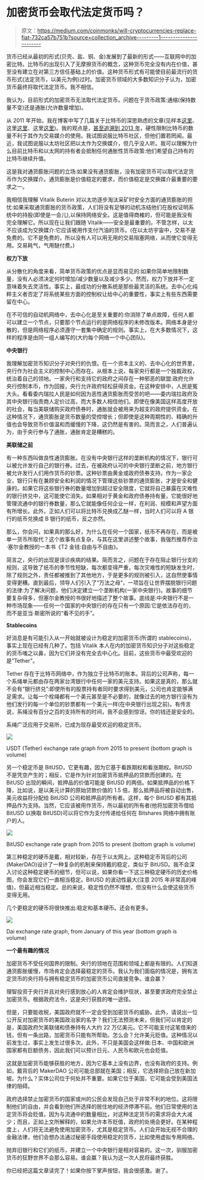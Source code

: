 # 加密货币会取代法定货币吗？

> 原文：<https://medium.com/coinmonks/will-cryptocurrencies-replace-fiat-732ca57b751b?source=collection_archive---------1----------------------->

货币已经从最初的形式(贝壳、盐、铜、金)发展到了最新的形式——互联网中的加密比特。比特币的出现引入了无摩擦货币的概念，这种货币完全没有内在价值，甚至没有建立在对第三方信任基础上的价值。这种货币形式有可能使目前最流行的货币形式(法定货币，以美元为例)过时。加密货币领域的大多数知识分子认为，加密货币最终将取代法定货币。我不相信。

我认为，目前形式的加密货币无法取代法定货币。问题在于货币政策:通缩(保持数量不变)还是通胀(允许数量增加)。

从 2011 年开始，我在博客中写了几篇关于比特币的深思熟虑的文章(见样本[这里](https://ctapang.com/2011/03/05/what-is-money/)、这里[这里](https://ctapang.com/2013/01/30/more-on-bitcoins/)、这里[这里](https://ctapang.com/2013/03/26/the-miners-greed-will-save-bitcoin/))。我的观点是，[甚至追溯到 2013 年](https://ctapang.com/2013/03/23/would-bitcoin-suffer-a-similar-fate-as-that-of-unix/)，硬性限制比特币的数量不利于其作为交易媒介的使用。我试图说服比特币社区，但他们置若罔闻。最近，我试图说服以太坊社区把以太作为交换媒介，但几乎没人听。我可以理解为什么目前比特币和以太网的持有者会抵制任何通胀性货币政策:他们希望自己持有的比特币继续升值。

这是我对通货膨胀问题的立场:如果没有通货膨胀，没有加密货币可以取代法定货币作为交换媒介。通货膨胀是价值稳定的要求，而价值稳定是交换媒介最重要的要求之一。

我相信我理解 Vitalik Buterin 对以太坊逐步淘汰采矿时安全方面的通货膨胀的担忧:如果采取通货膨胀的货币政策，人们将没有足够的动机冻结他们在股权证明系统中的持股(即使是一会儿),以保持网络安全。这是值得商榷的，但可能是我没有完全理解它。所以现在让我们跟随 Vitalik——安全是最重要的。不管怎样，以太不应该成为交换媒介:它应该被用作支付汽油的货币。(在以太坊宇宙中，交易不是免费的。它不是免费的，所以没有人可以用无用的交易阻塞网络，从而使它变得无用。交易耗气，气用醚付费。)

**权力下放**

从分散化的角度来看，简单货币政策的优点是显而易见的:如果你简单地限制数量，没有人必须决定何时增加/减少数量以及减少多少。然而，权力下放并不一定意味着失去灵活性。事实上，最成功的分散系统是那些最灵活的系统。去中心化纯粹主义者否定了将系统某些方面的控制权让给中心的重要性，事实上有些东西需要留在中心。

在不可信的自动机网络中，去中心化是至关重要的:你消除了单点故障，任何人都可以建立一个节点，只要那个节点运行的是网络程序的未修改版本。网络本身是分散的，但是网络程序必须遵守一套集中确定的规则。事实上，在大多数情况下，这样的程序是由同一组人编写的(大约每个网络一个中心团队)。

**中央银行**

我理解加密货币知识分子对央行的仇恨。在一个资本主义的、去中心化的世界里，央行作为社会主义的控制中心而存在。从根本上说，每家央行都是一个独裁政权，统治着自己的领地。一家央行和支持它的政府之间存在一种邪恶的联盟:政府允许央行控制本币，作为回报，央行允许政府轻松获得资金。在这种安排中，人民是冤大头。看看委内瑞拉人民是如何因为恶性通货膨胀而受苦的吧——委内瑞拉政府及其中央银行指责商人定价过高，而大多数人相信他们。即使在像美国这样高度开放的社会，每当美联储购买政府债券时，通胀就会被用来为超支的政府提供资金。在这种情况下，通货膨胀是货币数量的受控增长；但即使是这种周期性的、精确的升值也会导致货币价值温和而缓慢的下降，这仍然是有害的。简而言之，人们普遍认为，由于央行参与了通胀，通胀肯定是糟糕的。

**美联储之前**

有一种东西叫做良性通货膨胀。在没有中央银行这样的垄断机构的情况下，银行可以被允许发行自己的银行券。过去，在被政府认可的中央银行垄断之前，地方银行被允许发行人们用作货币的钞票。这种钞票由黄金或政府债券支持。作为一家企业，银行只有在兼顾安全和利润的情况下管理这些钞票的通货膨胀，才是安全和健康的。如果它将这些银行券的数量增加到超过安全限度，它就将自己暴露在灾难性的银行挤兑中，这可能使它消失。如果相对于黄金和政府债券持有量，它能很好地管理流通中的银行券数量，那么它就能像任何企业一样，在利润、规模和声望方面有所增长。此外，正如人们可以将比特币兑换成乙醚一样，当时人们可以将 A 银行的纸币兑换成 B 银行的纸币，反之亦然。

那么，你会问，如果真的那么好，为什么在任何一个国家，纸币不再存在，而是被单一货币所取代？这个故事有点复杂，与其在这里讲述整个故事，我强烈推荐乔治·塞尔金教授的一本书《T2 金钱:自由与不自由》。

简言之，央行的出现是误诊疾病的结果。简而言之，问题在于存在阻止银行分支的规则，这导致了纸币的季节性短缺，每次都变得严重，每次灾难性的短缺发生时，除了规则之外，责任都被推到了其他地方，于是更多的规则被引入，这自然使事情变得更糟。直到最后，领导人们引入了“万法之母”，一项旨在让世界摆脱银行问题的法律:为了解决问题，他们决定建立一个垄断机构(一家中央银行)。故事的细节要复杂得多，但塞尔金教授的书很好地描述了整个故事。底线是:中央银行不是一种市场现象——任何一个国家的中央银行的存在只有一个原因:它是依法存在的，而不是亚当·斯密所说的“看不见的手”。

**Stablecoins**

好消息是有可能引入从一开始就被设计为稳定的加密货币(所谓的 stablecoins)，事实上现在已经有几种了。包括 Vitalik 本人在内的加密货币知识分子对这些稳定的货币嗤之以鼻，因为它们并没有完全去中心化。目前，这些货币中最受欢迎的是“Tether”。

Tether 存在于比特币网络中，作为独立于比特币的账本。背后的公司声称，每一个系绳单元都由存在两家台湾银行中任何一家的美元支持。如果这是真的，那么就不会有“银行挤兑”:即使所有的股票持有者同时要求得到美元，公司也肯定能够满足需求。让每一个栓绳都有一个美元甚至是不必要的，就像过去的地方银行没有为他们发行的每一个单位的钞票都有一个美元一样(在中央银行出现之前)。有传言说，系绳没有百分之百的支持所有的时间，我不会感到惊讶。你的钱还是安全的。

系绳广泛应用于交易所，已成为现存最受欢迎的稳定货币。

![](img/2da0498cc3bcb66bde68fb2ed696e1ce.png)

USDT (Tether) exchange rate graph from 2015 to present (bottom graph is volume)

另一个稳定币是 BitUSD，它更有趣，因为它基于看跌期权和看涨期权。BitUSD 不是凭空产生的；相反，它是作为针对加密货币抵押品的贷款而创建的。在 BitUSD 出现的瞬间，抵押品的价值可能是 BitUSD 的两倍。如果抵押品的价格下降，比如说，是以美元计算的原始贷款价值的 1.5 倍，那么抵押品将被自动出售，美元收益将分配给 BitUSD 公司和抵押品的所有者。这样，每个 BitUSD 都有其抵押品作为支持。当然，它应该被用作货币，所以最初的所有者(他将加密货币借给 BitUSD 以换取 BitUSD)可以将它作为支付传递给任何在 Bitshares 网络中拥有账户的人。

![](img/dfd47146e237f2d2ecde1513338554ac.png)

BitUSD exchange rate graph from 2015 to present (bottom graph is volume)

第三种稳定的硬币是戴，相对较新，存在于以太网上。这种稳定币背后的公司(MakerDAO)设计了一种复杂的机制来保持戴的稳定，类似于 BitUSD。我不会深入讨论这种稳定硬币的细节，但可以说，如果你看一下这三种稳定硬币的历史价格图，你会发现它们一直相当稳定。BitUSD 的波动性最大(注意 2015 年非常高的峰值)，但最近相当稳定。总的来说，稳定性仍然不理想，但没有什么会使这些货币变得无用。

几个更稳定的硬币将很快推出:稳定和基本硬币。还会有更多。

![](img/5409abc030245437273277a8becb6a66.png)

Dai exchange rate graph, from January of this year (bottom graph is volume)

**一个最有趣的情况**

加密货币不受任何国界的限制。央行的领地在范围和领域上都是有限的。人们知道通货膨胀缓慢，市场肯定会选择最稳定的货币。我认为我们面临的情况是，拥有法定货币的央行将与拥有稳定货币的加密货币公司直接竞争。谁会赢？

理智投资于央行并且对央行感到放心的人肯定会维护现状，甚至要求政府完全禁止加密货币。根据政府法令，这是央行获胜的唯一途径。

但是，只要能收税，美国政府就不一定会受到加密货币的威胁。此外，请说出一位公开反对加密货币的美国政治家的名字？我们无法预测未来，但我们可以肯定的是，美国政府欠美联储和债券持有人大约 22 万亿美元。它不可能支付这笔借来的钱，但有一条出路，加密货币只能有所帮助。怎么会？允许美元贬值。这种情况以前发生过，事实上发生过很多次。此外，不只是美国会这样做:日本、中国和欧洲国家都有巨额债务，因此我们可以预计日元、人民币和欧元也会贬值。

这就是加密货币能够获胜的地方，因为它基本上没有边界，也没有政府的支持。例如，戴背后的 MakerDAO 公司可能总部就在美国；相反，它选择把自己放在新加坡。为什么？实体公司位于何处并不重要。如果它位于美国，它可能会受到美国法律的阻碍。

政府选择禁止加密货币的国家或州的公民会发现自己处于非常不利的地位。这将限制他们的自由，并会看到他们所选择的居住地的经济停滞不前。他们日常使用的法定货币将会贬值，因为与流通中的数量相比，对这种法定货币的需求将会大大减少；而且，正如上文所解释的，如果允许本币贬值，政府的处境会更好。在某种程度上，人们将无法避免使用加密货币，尤其是稳定货币。人们会开始无视不合理的金融法律，他们会想办法通过秘密手段使用稳定的货币，比如使用虚拟专用网络。

抛弃旧银行和它们的纸币，并建立一个中央银行是相对容易的。这一次，驯服加密货币的狂野世界不会那么容易。谁会赢？我认为这一次人民将最终获胜。

你已经把这篇文章读完了！如果你按下掌声按钮，我会很感激。谢了。